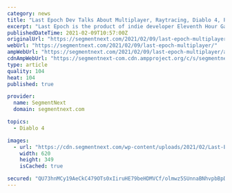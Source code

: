 ```yaml
---
category: news
title: "Last Epoch Dev Talks About Multiplayer, Raytracing, Diablo 4, PoE 2 and More"
excerpt: "Last Epoch is the product of indie developer Eleventh Hour Games with a pretty straightforward goal of becoming \"the next great action role-playing game\" ..."
publishedDateTime: 2021-02-09T10:57:00Z
originalUrl: "https://segmentnext.com/2021/02/09/last-epoch-multiplayer/"
webUrl: "https://segmentnext.com/2021/02/09/last-epoch-multiplayer/"
ampWebUrl: "https://segmentnext.com/2021/02/09/last-epoch-multiplayer/amp/"
cdnAmpWebUrl: "https://segmentnext-com.cdn.ampproject.org/c/s/segmentnext.com/2021/02/09/last-epoch-multiplayer/amp/"
type: article
quality: 104
heat: 104
published: true

provider:
  name: SegmentNext
  domain: segmentnext.com

topics:
  - Diablo 4

images:
  - url: "https://cdn.segmentnext.com/wp-content/uploads/2021/02/Last-Epoch-Undead.jpg"
    width: 620
    height: 349
    isCached: true

secured: "QU73hnMCy19AeCkC479OTs0xIiruHE79beHDMVCf/olmwz5SUnnaBNhvpbBpDNnGnSQDX5qtN4htGbrR+kxYsIavLEOLilzIxiDZKxCLhWjc956n3xUyw0k4EThWA077NDYbHnjrQvVD5emPP7mbrGn5ZeHrCByDCXSNoGG7zmO/t3KIcfhTRiG0R5z23LNVc5EmN67uD47Cu7Rofrd742yROA7KEsun6f7TQtkGGRCcmzjWVRwUtGk5O/eLkvH8YTL4BalzhSy2TcssPk/xiKP814aRr32Y5wQNS1ziZtEgDlqnPYP/P3cTPF7BdGoYF7Zzo7kRy1yXqOLhUHMlqZOJBuDvNdJKbeW4GpWzfes=;H/R6FXtT70rIS0dD2ZNS8g=="
---
```


